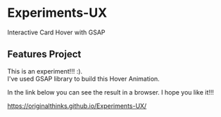 # Experiments-UX
Interactive Card Hover with GSAP

## Features Project
This is an experiment!!! :).  
I've used GSAP library to build this Hover Animation.

In the link below you can see the result in a browser. I hope you like it!!!  

https://originalthinks.github.io/Experiments-UX/


